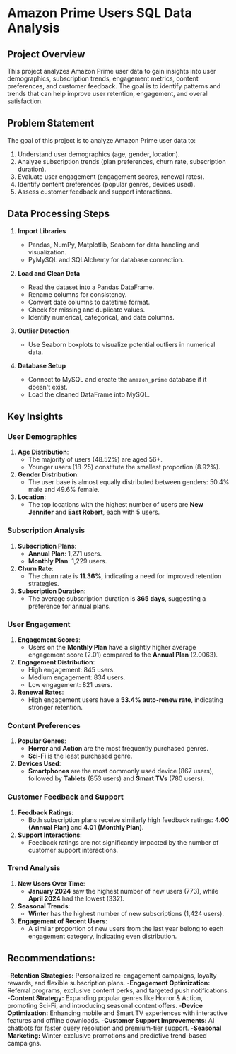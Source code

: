 # Amazon Prime Users SQL Data Analysis

## Project Overview
This project analyzes Amazon Prime user data to gain insights into user demographics, subscription trends, engagement metrics, content preferences, and customer feedback. The goal is to identify patterns and trends that can help improve user retention, engagement, and overall satisfaction.

## Problem Statement
The goal of this project is to analyze Amazon Prime user data to:
1. Understand user demographics (age, gender, location).
2. Analyze subscription trends (plan preferences, churn rate, subscription duration).
3. Evaluate user engagement (engagement scores, renewal rates).
4. Identify content preferences (popular genres, devices used).
5. Assess customer feedback and support interactions.

## Data Processing Steps
1. **Import Libraries**
   - Pandas, NumPy, Matplotlib, Seaborn for data handling and visualization.
   - PyMySQL and SQLAlchemy for database connection.

2. **Load and Clean Data**
   - Read the dataset into a Pandas DataFrame.
   - Rename columns for consistency.
   - Convert date columns to datetime format.
   - Check for missing and duplicate values.
   - Identify numerical, categorical, and date columns.

3. **Outlier Detection**
   - Use Seaborn boxplots to visualize potential outliers in numerical data.

4. **Database Setup**
   - Connect to MySQL and create the `amazon_prime` database if it doesn't exist.
   - Load the cleaned DataFrame into MySQL.


## Key Insights

### User Demographics
1. **Age Distribution**:
   - The majority of users (48.52%) are aged 56+.
   - Younger users (18-25) constitute the smallest proportion (8.92%).
2. **Gender Distribution**:
   - The user base is almost equally distributed between genders: 50.4% male and 49.6% female.
3. **Location**:
   - The top locations with the highest number of users are **New Jennifer** and **East Robert**, each with 5 users.

### Subscription Analysis
1. **Subscription Plans**:
   - **Annual Plan**: 1,271 users.
   - **Monthly Plan**: 1,229 users.
2. **Churn Rate**:
   - The churn rate is **11.36%**, indicating a need for improved retention strategies.
3. **Subscription Duration**:
   - The average subscription duration is **365 days**, suggesting a preference for annual plans.

### User Engagement
1. **Engagement Scores**:
   - Users on the **Monthly Plan** have a slightly higher average engagement score (2.01) compared to the **Annual Plan** (2.0063).
2. **Engagement Distribution**:
   - High engagement: 845 users.
   - Medium engagement: 834 users.
   - Low engagement: 821 users.
3. **Renewal Rates**:
   - High engagement users have a **53.4% auto-renew rate**, indicating stronger retention.

### Content Preferences
1. **Popular Genres**:
   - **Horror** and **Action** are the most frequently purchased genres.
   - **Sci-Fi** is the least purchased genre.
2. **Devices Used**:
   - **Smartphones** are the most commonly used device (867 users), followed by **Tablets** (853 users) and **Smart TVs** (780 users).

### Customer Feedback and Support
1. **Feedback Ratings**:
   - Both subscription plans receive similarly high feedback ratings: **4.00 (Annual Plan)** and **4.01 (Monthly Plan)**.
2. **Support Interactions**:
   - Feedback ratings are not significantly impacted by the number of customer support interactions.

### Trend Analysis
1. **New Users Over Time**:
   - **January 2024** saw the highest number of new users (773), while **April 2024** had the lowest (332).
2. **Seasonal Trends**:
   - **Winter** has the highest number of new subscriptions (1,424 users).
3. **Engagement of Recent Users**:
   - A similar proportion of new users from the last year belong to each engagement category, indicating even distribution.

## Recommendations:

-**Retention Strategies:** Personalized re-engagement campaigns, loyalty rewards, and flexible subscription plans.
-**Engagement Optimization:** Referral programs, exclusive content perks, and targeted push notifications.
-**Content Strategy:** Expanding popular genres like Horror & Action, promoting Sci-Fi, and introducing seasonal content offers.
-**Device Optimization:** Enhancing mobile and Smart TV experiences with interactive features and offline downloads.
-**Customer Support Improvements:** AI chatbots for faster query resolution and premium-tier support.
-**Seasonal Marketing:** Winter-exclusive promotions and predictive trend-based campaigns.
